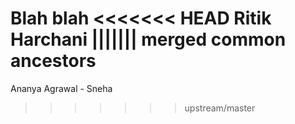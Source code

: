 Blah blah
<<<<<<< HEAD
Ritik Harchani
||||||| merged common ancestors
=======
Ananya Agrawal - Sneha
>>>>>>> upstream/master
